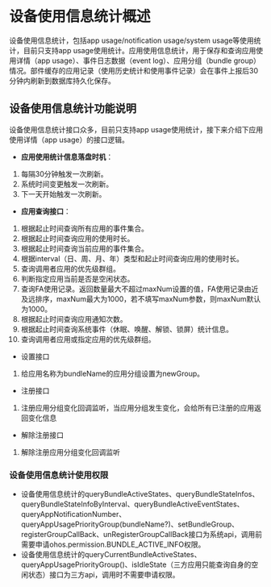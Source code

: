 # 设备使用信息统计概述

设备使用信息统计，包括app usage/notification usage/system usage等使用统计，目前只支持app usage使用统计。应用使用信息统计，用于保存和查询应用使用详情（app usage）、事件日志数据（event log）、应用分组（bundle group）情况。部件缓存的应用记录（使用历史统计和使用事件记录）会在事件上报后30分钟内刷新到数据库持久化保存。

## 设备使用信息统计功能说明

设备使用信息统计接口众多，目前只支持app usage使用统计，接下来介绍下应用使用详情（app usage）的接口逻辑。

- **应用使用统计信息落盘时机**：
1.  每隔30分钟触发一次刷新。
2.  系统时间变更触发一次刷新。
3.  下一天开始触发一次刷新。

- **应用查询接口**：
1.  根据起止时间查询所有应用的事件集合。
2.  根据起止时间查询应用的使用时长。
3.  根据起止时间查询当前应用的事件集合。
4.  根据interval（日、周、月、年）类型和起止时间查询应用的使用时长。
5.  查询调用者应用的优先级群组。
6.  判断指定应用当前是否是空闲状态。
7.  查询FA使用记录。返回数量最大不超过maxNum设置的值，FA使用记录由近及远排序，maxNum最大为1000，若不填写maxNum参数，则maxNum默认为1000。
8.  根据起止时间查询应用通知次数。
9.  根据起止时间查询系统事件（休眠、唤醒、解锁、锁屏）统计信息。
10. 查询调用者应用或指定应用的优先级群组。

- 设置接口

1. 给应用名称为bundleName的应用分组设置为newGroup。

- 注册接口

1. 注册应用分组变化回调监听，当应用分组发生变化，会给所有已注册的应用返回变化信息

- 解除注册接口

1. 解除注册应用分组变化回调监听

### 设备使用信息统计使用权限
- 设备使用信息统计的queryBundleActiveStates、queryBundleStateInfos、queryBundleStateInfoByInterval、queryBundleActiveEventStates、queryAppNotificationNumber、queryAppUsagePriorityGroup(bundleName?)、setBundleGroup、registerGroupCallBack、unRegisterGroupCallBack接口为系统api，调用前需要申请ohos.permission.BUNDLE_ACTIVE_INFO权限。
- 设备使用信息统计的queryCurrentBundleActiveStates、queryAppUsagePriorityGroup()、isIdleState（三方应用只能查询自身的空闲状态）接口为三方api，调用时不需要申请权限。